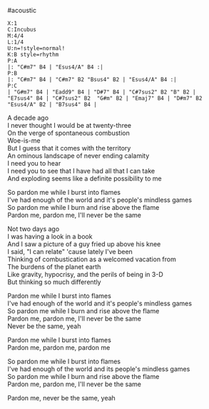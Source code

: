 #acoustic 
```music-abc
X:1
C:Incubus
M:4/4
L:1/4
U:n=!style=normal!
K:B style=rhythm
P:A
|: "C#m7" B4 | "Esus4/A" B4 :|
P:B
|: "C#m7" B4 | "C#m7" B2 "Bsus4" B2 | "Esus4/A" B4 :|
P:C
| "G#m7" B4 | "Eadd9" B4 | "D#7" B4 | "C#7sus2" B2 "B" B2 | 
"E7sus4" B4 | "C#7sus2" B2  "G#m" B2 | "Emaj7" B4 | "D#m7" B2 "Esus4/A" B2 | "B7sus4" B4 |
```

A decade ago  
I never thought I would be at twenty-three  
On the verge of spontaneous combustion  
Woe-is-me  
But I guess that it comes with the territory  
An ominous landscape of never ending calamity  
I need you to hear  
I need you to see that I have had all that I can take  
And exploding seems like a definite possibility to me

So pardon me while I burst into flames  
I've had enough of the world and it's people's mindless games  
So pardon me while I burn and rise above the flame  
Pardon me, pardon me, I'll never be the same

Not two days ago  
I was having a look in a book  
And I saw a picture of a guy fried up above his knee  
I said, "I can relate" 'cause lately I've been  
Thinking of combustication as a welcomed vacation from  
The burdens of the planet earth  
Like gravity, hypocrisy, and the perils of being in 3-D  
But thinking so much differently

Pardon me while I burst into flames  
I've had enough of the world and it's people's mindless games  
So pardon me while I burn and rise above the flame  
Pardon me, pardon me, I'll never be the same  
Never be the same, yeah

Pardon me while I burst into flames  
Pardon me, pardon me, pardon me

So pardon me while I burst into flames  
I've had enough of the world and its people's mindless games  
So pardon me while I burn and rise above the flame  
Pardon me, pardon me, I'll never be the same

Pardon me, never be the same, yeah